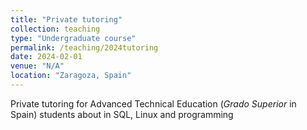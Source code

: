 ```yaml
---
title: "Private tutoring"
collection: teaching
type: "Undergraduate course"
permalink: /teaching/2024tutoring
date: 2024-02-01
venue: "N/A"
location: "Zaragoza, Spain"
---
```


Private tutoring for Advanced Technical Education (<i>Grado Superior</i> in Spain) students about in SQL, Linux and programming